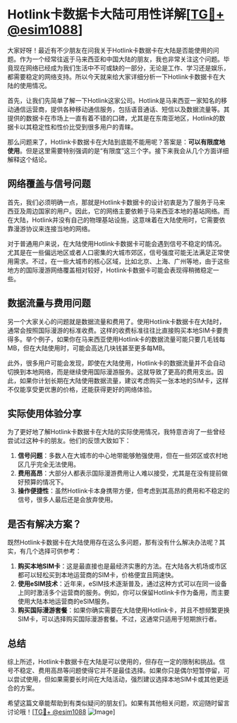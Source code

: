 # Hotlink卡数据卡大陆可用性详解[[TG💪+ @esim1088](https://t.me/s/esim1088)]

大家好呀！最近有不少朋友在问我关于Hotlink卡数据卡在大陆是否能使用的问题。作为一个经常往返于马来西亚和中国大陆的朋友，我也非常关注这个问题。毕竟现在网络已经成为我们生活中不可或缺的一部分，无论是工作、学习还是娱乐，都需要稳定的网络支持。所以今天就来给大家详细分析一下Hotlink卡数据卡在大陆的使用情况。

首先，让我们先简单了解一下Hotlink这家公司。Hotlink是马来西亚一家知名的移动通信运营商，提供各种移动通信服务，包括语音通话、短信以及数据流量等。其提供的数据卡在市场上一直有着不错的口碑，尤其是在东南亚地区，Hotlink的数据卡以其稳定性和性价比受到很多用户的青睐。

那么问题来了，Hotlink卡数据卡在大陆到底能不能用呢？答案是：**可以有限度地使用**。但是这里需要特别强调的是“有限度”这三个字。接下来我会从几个方面详细解释这个结论。

## 网络覆盖与信号问题

首先，我们必须明确一点，那就是Hotlink卡数据卡的设计初衷是为了服务于马来西亚及周边国家的用户。因此，它的网络主要依赖于马来西亚本地的基站网络。而在大陆，Hotlink并没有自己的物理基站设施，这意味着在大陆使用时，它需要依靠漫游协议来连接当地的网络。

对于普通用户来说，在大陆使用Hotlink卡数据卡可能会遇到信号不稳定的情况。尤其是在一些偏远地区或者人口密集的大城市郊区，信号强度可能无法满足正常使用需求。不过，在一些大城市的核心区域，比如北京、上海、广州等地，由于这些地方的国际漫游网络覆盖相对较好，Hotlink卡数据卡可能会表现得稍微稳定一些。

## 数据流量与费用问题

另一个大家关心的问题就是数据流量和费用了。使用Hotlink卡数据卡在大陆时，通常会按照国际漫游的标准收费。这样的收费标准往往比直接购买本地SIM卡要贵得多。举个例子，如果你在马来西亚使用Hotlink卡的数据流量可能只要几毛钱每MB，但在大陆使用时，可能会高达几块钱甚至更多每MB。

此外，很多用户可能会发现，即使在大陆使用，Hotlink卡的数据流量并不会自动切换到本地网络，而是继续使用国际漫游服务。这就导致了更高的费用支出。因此，如果你计划长期在大陆使用数据流量，建议考虑购买一张本地的SIM卡，这样不仅能享受更优惠的价格，还能获得更好的网络体验。

## 实际使用体验分享

为了更好地了解Hotlink卡数据卡在大陆的实际使用情况，我特意咨询了一些曾经尝试过这种卡的朋友。他们的反馈大致如下：

1. **信号问题**：多数人在大城市的中心地带能够勉强使用，但在一些郊区或农村地区几乎完全无法使用。
2. **费用高昂**：大部分人都表示国际漫游费用让人难以接受，尤其是在没有提前做好预算的情况下。
3. **操作便捷性**：虽然Hotlink卡本身携带方便，但考虑到其高昂的费用和不稳定的信号，很多人最后还是会放弃使用。

## 是否有解决方案？

既然Hotlink卡数据卡在大陆使用存在这么多问题，那有没有什么解决办法呢？其实，有几个选择可供参考：

1. **购买本地SIM卡**：这是最直接也是最经济实惠的方法。在大陆各大机场或市区都可以轻松买到本地运营商的SIM卡，价格便宜且网速快。
2. **使用eSIM技术**：近年来，eSIM技术逐渐普及，通过这种方式可以在同一设备上同时激活多个运营商的服务。例如，你可以保留Hotlink卡作为备用，而主要使用大陆本地运营商的eSIM服务。
3. **购买国际漫游套餐**：如果你确实需要在大陆使用Hotlink卡，并且不想频繁更换SIM卡，可以选择购买国际漫游套餐。不过，这通常只适用于短期旅行者。

## 总结

综上所述，Hotlink卡数据卡在大陆是可以使用的，但存在一定的限制和挑战。信号不稳定、费用高昂等问题使得它并不是最佳选择。如果你只是偶尔短暂停留，可以尝试使用，但如果需要长时间在大陆活动，强烈建议选择本地SIM卡或其他更适合的方案。

希望这篇文章能帮助到有类似疑问的朋友们。如果有其他相关问题，欢迎随时留言讨论哦！[[TG💪+ @esim1088](https://t.me/s/esim1088) ![Image](https://i.postimg.cc/4NQfJmqS/Snipaste-2025-05-13-00-14-12.png)]